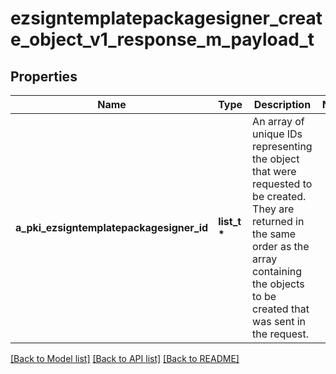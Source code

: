 # ezsigntemplatepackagesigner_create_object_v1_response_m_payload_t

## Properties
Name | Type | Description | Notes
------------ | ------------- | ------------- | -------------
**a_pki_ezsigntemplatepackagesigner_id** | **list_t \*** | An array of unique IDs representing the object that were requested to be created.  They are returned in the same order as the array containing the objects to be created that was sent in the request. | 

[[Back to Model list]](../README.md#documentation-for-models) [[Back to API list]](../README.md#documentation-for-api-endpoints) [[Back to README]](../README.md)


